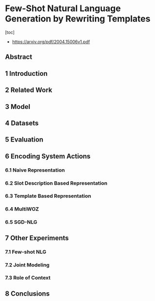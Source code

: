 # Few-Shot Natural Language Generation by Rewriting Templates
[toc]

- https://arxiv.org/pdf/2004.15006v1.pdf

## Abstract


## 1 Introduction


## 2 Related Work


## 3 Model


## 4 Datasets


## 5 Evaluation


## 6 Encoding System Actions


### 6.1 Naive Representation


### 6.2 Slot Description Based Representation


### 6.3 Template Based Representation


### 6.4 MultiWOZ


### 6.5 SGD-NLG


## 7 Other Experiments


### 7.1 Few-shot NLG


### 7.2 Joint Modeling


### 7.3 Role of Context


## 8 Conclusions

